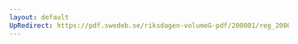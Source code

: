 ```yaml
---
layout: default
UpRedirect: https://pdf.swedeb.se/riksdagen-volumeG-pdf/200001/reg_200001/reg_200001_0386.pdf
---
```

